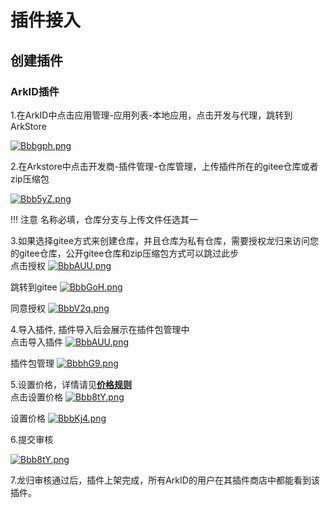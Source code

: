 # 插件接入

## 创建插件

### ArkID插件

1.在ArkID中点击应用管理-应用列表-本地应用，点击开发与代理，跳转到ArkStore

[![Bbbgph.png](https://v1.ax1x.com/2022/10/24/Bbbgph.png)](https://x.imgtu.com/i/Bbbgph)

2.在Arkstore中点击开发商-插件管理-仓库管理，上传插件所在的gitee仓库或者zip压缩包

[![Bbb5yZ.png](https://v1.ax1x.com/2022/10/24/Bbb5yZ.png)](https://x.imgtu.com/i/Bbb5yZ)

!!! 注意
    名称必填，仓库分支与上传文件任选其一

3.如果选择gitee方式来创建仓库，并且仓库为私有仓库，需要授权龙归来访问您的gitee仓库，公开gitee仓库和zip压缩包方式可以跳过此步<br/>
点击授权
[![BbbAUU.png](https://v1.ax1x.com/2022/10/24/BbbAUU.png)](https://x.imgtu.com/i/BbbAUU)

跳转到gitee
[![BbbGoH.png](https://v1.ax1x.com/2022/10/24/BbbGoH.png)](https://x.imgtu.com/i/BbbGoH)

同意授权
[![BbbV2q.png](https://v1.ax1x.com/2022/10/24/BbbV2q.png)](https://x.imgtu.com/i/BbbV2q)

4.导入插件, 插件导入后会展示在插件包管理中<br/>
点击导入插件
[![BbbAUU.png](https://v1.ax1x.com/2022/10/24/BbbAUU.png)](https://x.imgtu.com/i/BbbAUU)

插件包管理
[![BbbhG9.png](https://v1.ax1x.com/2022/10/24/BbbhG9.png)](https://x.imgtu.com/i/BbbhG9)

5.设置价格，详情请见[**价格规则**](../#_2)<br/>
点击设置价格
[![Bbb8tY.png](https://v1.ax1x.com/2022/10/24/Bbb8tY.png)](https://x.imgtu.com/i/Bbb8tY)

设置价格
[![BbbKj4.png](https://v1.ax1x.com/2022/10/24/BbbKj4.png)](https://x.imgtu.com/i/BbbKj4)

6.提交审核

[![Bbb8tY.png](https://v1.ax1x.com/2022/10/24/Bbb8tY.png)](https://x.imgtu.com/i/Bbb8tY)

7.龙归审核通过后，插件上架完成，所有ArkID的用户在其插件商店中都能看到该插件。
